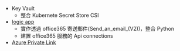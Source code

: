 - Key Vault
  - 整合 Kubernete Secret Store CSI
- [logic app](https://learn.microsoft.com/zh-tw/training/modules/intro-to-logic-apps/)
  - 實作透過 office365 寄送郵件(Send_an_email_(V2))，整合 Python
  - 建置 office365 服務的 Api connections
- [Azure Private Link](https://learn.microsoft.com/zh-tw/training/modules/introduction-azure-private-link/)
 
